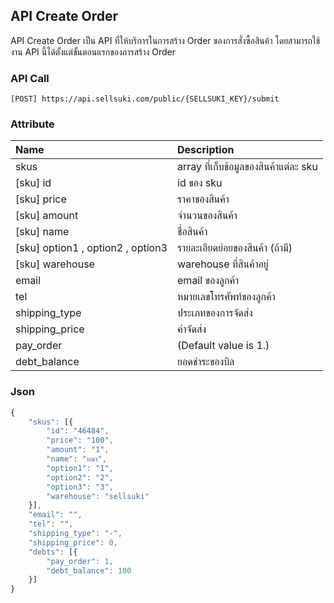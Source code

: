 ## API Create Order

API Create Order เป็น API ที่ให้บริการในการสร้าง Order ของการสั่งซื้อสินค้า โดยสามารถใช้งาน API นี้ได้ตั้งแต่ขั้นตอนแรกของการสร้าง Order

### API Call

```
[POST] https://api.sellsuki.com/public/{SELLSUKI_KEY}/submit
```

### Attribute

| **Name** | **Description** |
| :--- | :--- |
| skus | array ที่เก็บข้อมูลของสินค้าแต่ละ sku |
| \[sku\] id | id ของ sku |
| \[sku\] price | ราคาของสินค้า |
| \[sku\] amount | จำนวนของสินค้า |
| \[sku\] name | ชื่อสินค้า |
| \[sku\] option1 , option2 , option3 | รายละเอียดย่อยของสินค้า \(ถ้ามี\) |
| \[sku\] warehouse | warehouse ที่สินค้าอยู่ |
| email | email ของลูกค้า |
| tel | หมายเลขโทรศัพท์ของลูกค้า |
| shipping\_type | ประเภทของการจัดส่ง |
| shipping\_price | ค่าจัดส่ง |
| pay\_order | \(Default value is 1.\) |
| debt\_balance | ยอดชำระของบิล |

### Json

```js
{
    "skus": [{
        "id": "46484",
        "price": "100",
        "amount": "1",
        "name": "หมา",
        "option1": "1",
        "option2": "2",
        "option3": "3",
        "warehouse": "sellsuki"
    }],
    "email": "",
    "tel": "",
    "shipping_type": "-",
    "shipping_price": 0,
    "debts": [{
        "pay_order": 1,
        "debt_balance": 100
    }]
}
```




